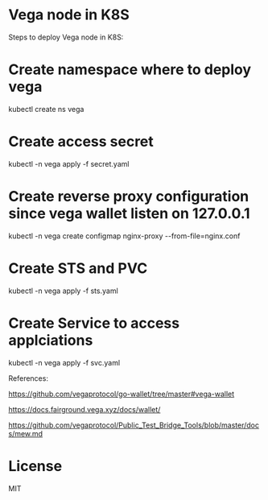 # Vega node in K8S

Steps to deploy Vega node in K8S:

# Create namespace where to deploy vega
kubectl create ns vega

# Create access secret
kubectl -n vega apply -f secret.yaml

# Create reverse proxy configuration since vega wallet listen on 127.0.0.1
kubectl  -n vega create configmap nginx-proxy --from-file=nginx.conf

# Create STS and PVC

kubectl -n vega apply -f sts.yaml

# Create Service to access applciations

kubectl -n vega apply -f svc.yaml

References:

https://github.com/vegaprotocol/go-wallet/tree/master#vega-wallet

https://docs.fairground.vega.xyz/docs/wallet/

https://github.com/vegaprotocol/Public_Test_Bridge_Tools/blob/master/docs/mew.md

# License

MIT

